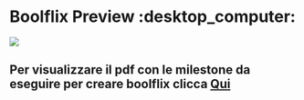 <h1>Boolflix Preview :desktop_computer:</h1>

<img src="img/preview.gif">

<h2>Per visualizzare il pdf con le milestone da eseguire per creare boolflix clicca <a href="img/boolflix.pdf">Qui</a></h2>
